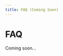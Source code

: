 ```yaml
---
title: FAQ (Coming Soon)
---
```


# FAQ

Coming soon...

<!-- ## What is Nanome?
Nanome Inc is our company which creates virtual reality tools for scientists, researchers and educators. Nanome is the premiere Virtual Reality software solution for molecular modeling and protein visualization. Understanding molecular structures in Nanome is intuitive, hands on, and efficient. The word Nanome is like Genome where we are exploring the entire field of Nano-sciences and Nanotechnology - everything at the Nanoscale!

## Why was Nanome founded?
Nanome’s mission is to democratize science. By creating intuitive and immersive tools, we hope to empower today’s scientists and inspire tomorrow’s. Nanome values powerful interfaces, open access, and collaboration. We are committed to elevating access to science and technology.

## What problem are you solving?
Innovators in molecular sciences face three major difficulties:

The physical world at the nanoscale is invisible and conceptually abstract.

Current software used to visualize the nanoscale is unintuitive and frustrating to use.

It is impossible for teams to collaborate effectively in the same digital workspace with 2D software. https://www.youtube.com/watch?v=jrdpHPAbi48

## Who typically uses Nanome?
Nanome was developed with pharmaceutical scientists and computational chemists in mind. Nanome partners with major pharmaceutical companies and various research institutions to help increase productivity in Nanoscaled design. Nanome is also a “sandbox” tool and is used by thousands of people passionate or curious about science, ranging from gamers and hobbyists to educators and students.

Here's one of our premiere users: https://www.youtube.com/watch?v=6g7_HZrTxSo

## Where can I download Nanome?
Nanome can be downloaded for free from all major Virtual Reality stores including Oculus, VivePort, and Steam. Premium versions with upgraded features are available for purchase from our website at https://nanome.ai/pricing/

## How does Nanome help researchers?
Understanding complex 3D geometries and relationships on legacy interfaces can be frustrating, difficult and slow. Using 3D visualization and interaction, researchers understand concepts and innovate more rapidly.

https://youtu.be/xB9DyUJr1PU?t=1m12s

## Can I get Nanome/CalcFlow for my school?
Nanome tools are made for communicating and sharing traditionally complicated concepts. Collaborative interaction paired with 2D viewing mode makes Nanome perfect for giving lectures, creating presentations, and making homework more engaging. See some example of educators using Nanome at www.twitch.tv/nanome_inc

## What is Nanotechnology?
Nanotechnology refers to any design or engineering occurring at the molecular or atomic level. Simple drugs are the earliest form of nanotechnology, but today almost every industry is becoming a nano-industry. Faster computers, powerful batteries, and advanced robotics all rely on nanoscale design. Learn more on our blog at blog.matryx.ai

## Is VR really better than my monitor?
An immersive, virtual environment adds an additional dimension to learning and research, like having superpowers. VR enables users to immerse themselves inside complex concepts and not just visualize, but experience them.

## I want to inquire about a special interest or investment.
Please contact Nanome at hello@nanome.ai for more information.

## Software Features
What makes Nanome different from existing molecular design software?
Nanome makes nanoscience immediately obvious and accessible. Other scientific software requires users to write code and have extensive scientific background to perform even simple tasks. Nanome is specially designed for usability, collaboration, and immersion.

Usability: Nanome’s intuitive user interface is easy for anyone to use. It does not rely on mouse and keyboard, but instead uses human-understandable interfaces such as picking up a virtual molecules by reaching out and grabbing them with your hands.

Collaboration: The internet has increased collaboration amongst scientists, but the way they communicate has barely changed. Real-time verbal and physical collaboration in virtual space increases efficiency, saving time and accelerating research.

Immersion: Virtual reality, the cornerstone of the Nanome software, has potential far beyond gaming. Nanome is the first company to utilize VR to make tools specifically for scientists and enthusiasts. Three-dimensional visualization and interaction bring clarity to complex scientific concepts.

## What are the main features of the Nanome Software?
Nanome Users can….

Import molecular structures from online databases such as RCSB Protein Databank, Pubchem and Drugbank.

Manipulate molecules and nano-structures by literally reaching out and grabbing, rotating, or enlarging the area of interest with their hands.

Apply different representations to their selection of Atoms, Residues, Chains, or Proteins such as Stick, Wire, Ball & Stick, or Van der Waals.

Measure distance and angles between atoms.

Mutate amino acids and cycle through rotamer conformations.

Design small molecules and nano-structures by building with any element from the periodic table.

Minimize manipulated molecules to fix bond lengths, angles, prevent clashes and provide a local energy minimum conformation.

Duplicate or Split any selected area of their structure to modify or export independently.

Join a virtual reality session as a guest with or without virtual reality hardware using 2D mode.

Present and collaborate in the same virtual environment with colleagues and friends to learn, explore, and create.

Use our in-app camera to capture and export images of their work.

Join public and/or private virtual rooms to collaborate.

Save and export modified or created molecules and nano-structures

## What file types are compatible with Nanome?
Nanome supports .pdb, .sdf, and features limited compatibility with other atomic coordinate files, like .cif. While .pdb or .sdf format are the most stable formats, we are always improving our parser’s ability to handle anomalies.

Structures may be imported directly from RCSB Protein Data Bank, PubChem, DrugBank, and other online databases from the VR Molecular Loading Menu.

We recommend setting Nanome as your default software for opening .pdb files. Double clicking on any local .pdb will automatically open the file with the Nanome software.

## How many users can I have inside of Nanome
Nanome currently supports up to 20 VR collaborators in a room. Our 2D user allows for up to 100 users in a single room.

## What kinds of computations are possible with Nanome? 
Nanome has a Python based API to integrate with user's computational tools to augment and benefit existing scientific workflows. With a plugin script capable of interfacing with any of the existing applications, the computation possiblities are endless. While this feature is limited to users with a Plugin Server (Enterprise only), we do natively support classical force field simulations for local minimization.  Nanome users can also utilize other simulation software through just exporting as a .sdf and .pdb file and into 3rd part simulation software, then importing the final .pdb or .sdf results back into Nanome after computations have been run.


We’re streamlining this process with an API pipeline, so users can send their work directly to their GPU or a cloud service running alternative molecular simulation software.

## What is 2D mode?
2D mode is a free feature for all Nanome account holders. In 2D mode, users may join a Nanome room from a 2D interface. A 2D user moves a camera with their mouse and keyboard, enabling them to spectate and record sessions, but cannot interact with structures. 2D mode can be accessed on Steam or if Nanome is downloaded on our website. While 2D mode can also be accessed on Oculus, you’ll need to have a headset connected.

## What features are currently in development?
In-app voice commands

Recording and Playback

RMSD Overlay

Protein Docking

Integration with custom simulation algorithms

AR Devices Support

AI Integration

Guided Educational STEM Curriculum

Matryx Blockchain Platform Integration

## What is Matryx?
Nanome created Matryx, a blockchain platform and ERC20 token [MTX] to foster global collaboration in the sciences. On the Matryx blockchain platform, Nanome users may upload and timestamp their creations and designs, enabling immutable attribution for their work. Matryx users may post bounties with their MTX tokens, hosting tournaments for the design, revision, or solutions to a scientific problems or other tasks. To learn more about the Matryx platform, check out our blog and read our whitepaper.

## How do I use Matryx with Nanome?
Currently, the Matryx testnet is accessible via CalcFlow and a web interface at alpha.matryx.ai while seamless Nanome integration is coming soon.

## What are the System Requirements
What kind of computer/system requirements do I need to run Nanome?
Recommended system requirements:

OS: Windows 10

Processor: i7-4790

Memory: 8 GB RAM

Graphics: GTX 1080

Minimum system requirements:

OS: Windows 7

Processor: i5-4590

Memory: 4GB RAM

Graphics: GTX 1060

## What Virtual and Augmented Reality Headsets are supported?
Nanome is built for Oculus Rift and Rift-S (recommended), the HTC Vive, and the Oculus Quest (BETA). Calcflow is compatible with Oculus Rift and HTC Vive.

## What kind of Internet connection do I need?
A stable Internet connection is highly recommended when using Nanome, especially when collaborating with other users. Access to the web is also necessary to download structures from databases like RCSB and DrugBank Databases. For solo users with structures stored on their local machines, internet access is not required.

Premium Licenses
How do I purchase premium features? What additional features are included in the premium versions?
Plus, Pro, EDU, and custom enterprise options can be purchased at https://nanome.ai/pricing/

Premium features include increased number of chemical entities, private rooms, and session recording and playback. To explore tiered features in depth, see this blog post.

### What types of payment do you accept?
Nanome accepts most common credit and debit cards. For bulk and enterprise purchases, Nanome accepts alternative payments like wire transfer or cryptocurrency, please contact us at hello@nanome.ai for more information.

## How does the license system work?
All users are granted access to the free version of Nanome, which can be downloaded from major VR stores like Oculus, VivePort, and Steam). Licenses for premium versions can be purchased from our website. Purchasing a license will unlock special features like private rooms, the ability to export content, private server access, and custom software integration. After making a purchase, the appropriate features will be unlocked when you next log into Nanome.

## How many Licenses can I buy?
There is a 70 license personal maximum. Wholesale purchasers may reach out to Nanome directly for custom enterprise solutions.

## How to Redeem a coupon code
First create an account or login at https://nanome.ai/pricing/ Once you're logged in, you'll notice a sidebar on the right with various options. Click plans and products and you'll see our different premium tiers along with annual and monthly plans on top. Select the plan your coupon covers. On the next menu you'll see a form for credit card information as well as a space to put in your coupon. You will have to put in your CC information, but the coupon should make sure you aren't charged. If you are, contact us directly at support@nanome.ai and we'll issue a refund immediately.

## Network Tips
Nanome Software Network Requirements
For the Nanome Software Please allow outbound connections to ports 80 and 443 for the following domains:

api.nanome.ai

home.nanome.ai

nanome.ai

For use of Public Protein/Drug Databases

Please allow outbound connections to ports 80 and 443 for the following domains:

https://files.rcsb.org

https://www.drugbank.ca

https://pubchem.ncbi.nlm.nih.gov

For multiplayer networking, please unblock ports UDP 5055, 5056, 5058 for IP address 13.56.83.235
 -->
